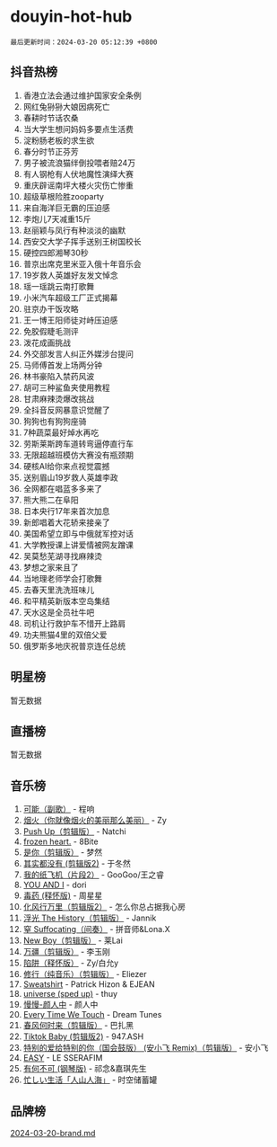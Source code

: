 # douyin-hot-hub

`最后更新时间：2024-03-20 05:12:39 +0800`

## 抖音热榜

1. 香港立法会通过维护国家安全条例
1. 网红兔狲狲大娘因病死亡
1. 春耕时节话农桑
1. 当大学生想问妈妈多要点生活费
1. 淀粉肠老板的求生欲
1. 春分时节正芬芳
1. 男子被流浪猫绊倒投喂者赔24万
1. 有人钢枪有人伏地魔性演绎大赛
1. 重庆辟谣南坪大楼火灾伤亡惨重
1. 超级草根险胜zooparty
1. 来自海洋巨无霸的压迫感
1. 李炮儿7天减重15斤
1. 赵丽颖与凤行有种淡淡的幽默
1. 西安交大学子挥手送别王树国校长
1. 硬控四郎湘琴30秒
1. 普京出席克里米亚入俄十年音乐会
1. 19岁救人英雄好友发文悼念
1. 瑶一瑶跳云南打歌舞
1. 小米汽车超级工厂正式揭幕
1. 驻京办干饭攻略
1. 王一博王阳师徒对峙压迫感
1. 免胶假睫毛测评
1. 泼花成画挑战
1. 外交部发言人纠正外媒涉台提问
1. 马师傅首发上场两分钟
1. 林书豪陷入禁药风波
1. 胡可三种鲨鱼夹使用教程
1. 甘肃麻辣烫爆改挑战
1. 全抖音反网暴意识觉醒了
1. 狗狗也有狗狗座骑
1. 7种蔬菜最好焯水再吃
1. 劳斯莱斯跨车道转弯逼停直行车
1. 无限超越班模仿大赛没有瓶颈期
1. 硬核AI给你来点视觉震撼
1. 送别眉山19岁救人英雄李政
1. 全网都在唱蓝多多来了
1. 熊大熊二在阜阳
1. 日本央行17年来首次加息
1. 新郎唱着大花轿来接亲了
1. 美国希望立即与中俄就军控对话
1. 大学教授课上讲爱情被网友蹭课
1. 吴莫愁芜湖寻找麻辣烫
1. 梦想之家来且了
1. 当地理老师学会打歌舞
1. 去春天里洗洗班味儿
1. 和平精英新版本空岛集结
1. 天水这是全员社牛吧
1. 司机让行救护车不惜开上路肩
1. 功夫熊猫4里的双倍父爱
1. 俄罗斯多地庆祝普京连任总统

## 明星榜

暂无数据

## 直播榜

暂无数据

## 音乐榜

1. [可能（副歌）](https://sf3-cdn-tos.douyinstatic.com/obj/tos-cn-ve-2774/cde1731888894259b333569393c2fb51) - 程响
1. [烟火（你就像烟火的美丽那么美丽）](https://sf3-cdn-tos.douyinstatic.com/obj/tos-cn-ve-2774/oAO9ggQMdM8D1dpPfLvFaVQw0xXeWzFweHCR9A) - Zy
1. [Push Up（剪辑版）](https://sf5-hl-cdn-tos.douyinstatic.com/obj/tos-cn-ve-2774/oUZ8lAerCPgMmOQlO6CfhjyIIBRt81GjNgzqt4) - Natchi
1. [frozen heart.](https://sf5-hl-cdn-tos.douyinstatic.com/obj/tos-cn-ve-2774/oIIWJfyjIACZA9zQMtnJ6hQQhFC4vhCupoRBsO) - 8Bite
1. [是你（剪辑版）](https://sf5-hl-cdn-tos.douyinstatic.com/obj/tos-cn-ve-2774/46019dae783c4c969944217fe1cfafc4) - 梦然
1. [其实都没有 (剪辑版2)](https://sf3-cdn-tos.douyinstatic.com/obj/tos-cn-ve-2774/oEBNQenHZtBhxYjGgUDQk0BCHTigQafgFlbQ7k) - 于冬然
1. [我的纸飞机（片段2）](https://sf5-hl-cdn-tos.douyinstatic.com/obj/tos-cn-ve-2774/oM2ZrKcg2CD5AeRB2gkeXOFB1IxAGJdZPazYHf) - GooGoo/王之睿
1. [YOU AND I](https://sf6-cdn-tos.douyinstatic.com/obj/tos-cn-ve-2774/owHneC9pQaAQy2eFQdrfDbsugDhXJYFWBDZzAH) - dori
1. [毒药 (释怀版)](https://sf5-hl-cdn-tos.douyinstatic.com/obj/tos-cn-ve-2774/oYILMEAzspdZBIzy4frJNB8ZHPHWAhiwowd4Ad) - 周星星
1. [化风行万里（剪辑版2）](https://sf6-cdn-tos.douyinstatic.com/obj/tos-cn-ve-2774/oEWQJsIQhzBfrhMgczsZDgNaiFzvgAwMHPtyTB) - 怎么你总占据我心房
1. [浮光 The History（剪辑版）](https://sf5-hl-cdn-tos.douyinstatic.com/obj/tos-cn-ve-2774/oIkABGgUD0nCgDneOBBKSj79UBoAZtQjIi3fbl) - Jannik
1. [窒 Suffocating（间奏）](https://sf5-hl-cdn-tos.douyinstatic.com/obj/tos-cn-ve-2774/oUtBYAhssQz2sxQrNTY6fxtgNBhJ1yMWh7IlWS) - 拼音师&Lona.X
1. [New Boy（剪辑版）](https://sf5-hl-cdn-tos.douyinstatic.com/obj/tos-cn-ve-2774/oAozkaGFcPxBerw7nBQfYf8z6CgCZAblDka2cl) - 莱Lai
1. [万疆（剪辑版）](https://sf6-cdn-tos.douyinstatic.com/obj/tos-cn-ve-2774/ooG7oVgFlDTelKCjCsTTobQvbdtj1BBQXnfZd8) - 李玉刚
1. [陷阱（释怀版）](https://sf6-cdn-tos.douyinstatic.com/obj/tos-cn-ve-2774/oE8C21LeZrzKLDFfQYgMzx4GAIHageG5IzayY7) - Zy/白允y
1. [修行（纯音乐）（剪辑版）](https://sf5-hl-cdn-tos.douyinstatic.com/obj/tos-cn-ve-2774/oconjmgByUNptBMJQHMAjSTCDeDxaSDQxgbeZk) - Eliezer
1. [Sweatshirt](https://sf5-hl-cdn-tos.douyinstatic.com/obj/tos-cn-ve-2774/oIljDAEhoLZWOUjICBfkC4Uzg1QB1BFgNfItyL) - Patrick Hizon & EJEAN
1. [universe (sped up)](https://sf5-hl-cdn-tos.douyinstatic.com/obj/tos-cn-ve-2774/oIQnurQLDCsdYeegkM4CKuVb23MZBXtX6QB8bv) - thuy
1. [慢慢-颜人中](https://sf5-hl-cdn-tos.douyinstatic.com/obj/tos-cn-ve-2774/ocjHNfBXdBxQNC8ZGAeoLMFTUgtBg8bkExunDC) - 颜人中
1. [Every Time We Touch](https://sf5-hl-cdn-tos.douyinstatic.com/obj/tos-cn-ve-2774/ogN6lUKQeBBfEVhIOMikG1CcJjugxk1tztZyhP) - Dream Tunes
1. [春风何时来（剪辑版）](https://sf5-hl-cdn-tos.douyinstatic.com/obj/tos-cn-ve-2774/owVZktEaoxHvc3Qbtf20XZgIDfCsFBLavBTl1M) - 巴扎黑
1. [Tiktok Baby (剪辑版2)](https://sf5-hl-cdn-tos.douyinstatic.com/obj/tos-cn-ve-2774/409234e9be76489d9e51cf47453104f6) - 947.ASH
1. [特别的爱给特别的你（国会鼓版） (安小飞 Remix)（剪辑版）](https://sf5-hl-cdn-tos.douyinstatic.com/obj/tos-cn-ve-2774/5d58984f252449de868a9b52f362d751) - 安小飞
1. [EASY](https://sf5-hl-cdn-tos.douyinstatic.com/obj/tos-cn-ve-2774/o0YWmCNo0QdVFEYlu0FfBBgNSie9S0Q5ZqDltv) - LE SSERAFIM
1. [有何不可 (钢琴版)](https://sf6-cdn-tos.douyinstatic.com/obj/tos-cn-ve-2774/7bee6314dd404650b8923035b853e5ee) - 祁念&嘉琪先生
1. [忙しい生活「人山人海」](https://sf6-cdn-tos.douyinstatic.com/obj/tos-cn-ve-2774/85e45ba5b18b40789757286816d99665) - 时空储蓄罐

## 品牌榜

[2024-03-20-brand.md](2024-03-20-brand.md)
